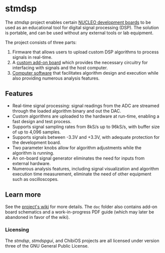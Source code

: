 # stmdsp

The *stmdsp* project enables certain [NUCLEO development boards](https://www.st.com/en/evaluation-tools/stm32-nucleo-boards.html) to be used as an educational tool for digital signal processing (DSP). The solution is portable, and can be used without any external tools or lab equipment.

The project consists of three parts:
1. Firmware that allows users to upload custom DSP algorithms to process signals in real-time.
2. A [custom add-on board](https://code.bitgloo.com/clyne/stmdsp/wiki/DSP-add-on-board) which provides the necessary circuitry for interfacing with signals and the host computer.
3. [Computer software](https://code.bitgloo.com/clyne/stmdspgui) that facilitates algorithm design and execution while also providing numerous analysis features.

## Features

* Real-time signal processing: signal readings from the ADC are streamed through the loaded algorithm binary and out the DAC.
* Custom algorithms are uploaded to the hardware at run-time, enabling a fast design and test process.
* Supports signal sampling rates from 8kS/s up to 96kS/s, with buffer size of up to 4,096 samples.
* Supports signals between -3.3V and +3.3V, with adequate protection for the development board.
* Two parameter knobs allow for algorithm adjustments while the algorithm is running.
* An on-board signal generator eliminates the need for inputs from external hardware.
* Numerous analysis features, including signal visualization and algorithm execution time measurement, eliminate the need of other equipment such as oscilloscopes.

## Learn more

See the [project's wiki](https://code.bitgloo.com/clyne/stmdsp/wiki/Home) for more details. The `doc` folder also contains add-on board schematics and a work-in-progress PDF guide (which may later be abandoned in favor of the wiki).

### Licensing

The *stmdsp*, *stmdspgui*, and ChibiOS projects are all licensed under version three of the GNU General Public License.
